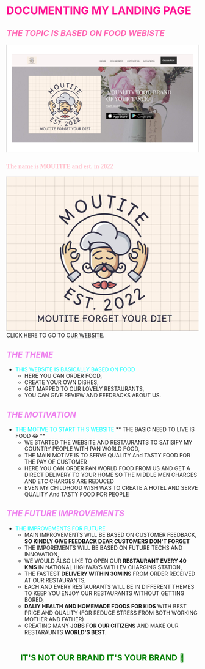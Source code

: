 # <span style="color: DEEPPINK"> DOCUMENTING MY LANDING PAGE </span>
## _<span style="color: HOTpink"> THE TOPIC IS BASED ON FOOD WEBISTE </span>_
![landing page](landingpage.png)
### **<span style="color: PINK"> <span style="font-family:JOHN HANDY">The name is MOUTITE and est. in 2022</span> </span>**
![MOUTITE LOGO](moutitelogo.png)
<br>
CLICK HERE TO GO TO [OUR WEBSITE](http://moutite.com/ "Title").
## *<span style="color: violet"> THE THEME </span>*
* <span style="color: aqua">  THIS WEBSITE IS BASICALLY BASED ON FOOD</span>
  * HERE YOU CAN ORDER FOOD,
  * CREATE YOUR OWN DISHES,
  * GET MAPPED TO OUR LOVELY RESTAURANTS,
  * YOU CAN GIVE REVIEW AND FEEDBACKS ABOUT US. 
## *<span style="color: violet"> THE MOTIVATION </span>*
* <span style="color: aqua">  THE MOTIVE TO START THIS WEBSITE </span>
  **  THE BASIC NEED TO LIVE IS FOOD 😂 **
  * WE STARTED THE WEBSITE AND RESTAURANTS TO SATISIFY MY COUNTRY PEOPLE WITH PAN WORLD FOOD,
  * THE MAIN MOTIVE IS TO SERVE QUALITY And TASTY FOOD FOR THE PAY OF CUSTOMER
  * HERE YOU CAN ORDER PAN WORLD FOOD FROM US AND GET A DIRECT DELIVERY TO YOUR HOME SO THE MIDDLE MEN CHARGES AND ETC CHARGES ARE REDUCED
  * EVEN MY CHILDHOOD WISH WAS TO CREATE A HOTEL AND SERVE QUALITY And TASTY FOOD FOR PEOPLE
## *<span style="color: violet"> THE FUTURE IMPROVEMENTS </span>*
* <span style="color: aqua">  THE IMPROVEMENTS FOR FUTURE  </span>
  * MAIN IMPROVEMENTS WILL BE BASED ON CUSTOMER FEEDBACK, **SO KINDLY GIVE FEEDBACK DEAR CUSTOMERS DON'T FORGET**
  * THE IMPOREMENTS WILL BE BASED ON FUTURE TECHS AND INNOVATION,
  * WE WOULD ALSO LIKE TO OPEN OUR **RESTAURANT EVERY 40 KMS** IN NATIONAL HIGHWAYS WITH EV CHARGING STATION,
  * THE FASTEST **DELIVERY WITHIN 30MINS** FROM ORDER RECEIVED AT OUR RESTAURANTS,
  * EACH AND EVERY RESTAURANTS WILL BE IN DIFFERENT THEMES TO KEEP YOU ENJOY OUR RESTAURANTS WITHOUT GETTING BORED,
  * **DALIY HEALTH AND HOMEMADE FOODS FOR KIDS** WITH BEST PRICE AND QUALITY (FOR REDUCE STRESS FROM BOTH WORKING MOTHER AND FATHER)
  * CREATING MANY **JOBS FOR OUR CITIZENS** AND MAKE OUR RESTARAUNTS **WORLD'S BEST**.
  <br>
## <div align="center" style="color: GREEN" style="font-family:ALGEBRAIN" >IT'S NOT OUR BRAND IT'S YOUR BRAND 🥰</div>
